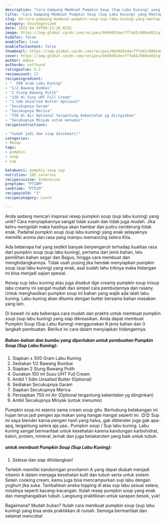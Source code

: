 ```yaml
---
description: "Cara Gampang Membuat Pumpkin Soup (Sup Labu Kuning) yang Mantap"
title: "Cara Gampang Membuat Pumpkin Soup (Sup Labu Kuning) yang Mantap"
slug: 64-cara-gampang-membuat-pumpkin-soup-sup-labu-kuning-yang-mantap
category: Uncategorized
date: 2022-04-19T00:13:16.025Z
image: https://img-global.cpcdn.com/recipes/b649d914ecfffa65/680x482cq70/pumpkin-soup-sup-labu-kuning-foto-resep-utama.jpg
hideToc: false
enableToc: true
enableTocContent: false
thumbnail: https://img-global.cpcdn.com/recipes/b649d914ecfffa65/680x482cq70/pumpkin-soup-sup-labu-kuning-foto-resep-utama.jpg
cover: https://img-global.cpcdn.com/recipes/b649d914ecfffa65/680x482cq70/pumpkin-soup-sup-labu-kuning-foto-resep-utama.jpg
author: Admin
authorAv: notfound
ratingvalue: 4.2
reviewcount: 13
recipeingredient:
- "  500 Gram Labu Kuning"
- "1/2 Bawang Bombai"
- "2 Siung Bawang Putih"
- "150 ml Susu UHT Full Cream"
- "1 Sdm Unsalted Butter Optional"
- "Secukupnya Garam"
- "Secukupnya Merica"
- "750 ml Air Optional tergantung kekentalan yg diinginkan"
- "Secukupnya Minyak untuk menumis"
recipeinstructions:

- "Sudah jadi dan siap dinikmati!"
categories:
- Resep
tags:
- pumpkin
- soup
- sup

katakunci: pumpkin soup sup 
nutrition: 285 calories
recipecuisine: Indonesian
preptime: "PT18M"
cooktime: "PT51M"
recipeyield: "3"
recipecategory: Lunch

---
```





Anda sedang mencari inspirasi resep pumpkin soup (sup labu kuning) yang unik? Cara menyiapkannya sangat tidak susah dan tidak juga mudah. Jika keliru mengolah maka hasilnya akan hambar dan justru cenderung tidak enak. Padahal pumpkin soup (sup labu kuning) yang enak selayaknya memiliki aroma dan rasa yang mampu memancing selera Kita.





Ada beberapa hal yang sedikit banyak berpengaruh terhadap kualitas rasa dari pumpkin soup (sup labu kuning), pertama dari jenis bahan, lalu pemilihan bahan segar dan Bagus, hingga cara membuat dan menghidangkannya. Tidak usah pusing jika hendak menyiapkan pumpkin soup (sup labu kuning) yang enak,      asal sudah tahu triknya maka hidangan ini bisa menjadi sajian spesial.














𝖱𝖾𝗌𝖾𝗉 𝗌𝗎𝗉 𝗅𝖺𝖻𝗎 𝗄𝗎𝗇𝗂𝗇𝗀 atau juga disebut dgn creamy pumpkin soup inisup labu creamy ini sangat mudah dan simpel cara pembutannya dan rasany. Untuk menghasilkan pumpkin soup ini bahan yang wajib ada ialah labu kuning. Labu kuning akan ditumis dengan butter bersama bahan masakan yang lain.






Di bawah ini ada beberapa cara mudah dan praktis untuk membuat pumpkin soup (sup labu kuning) yang siap dikreasikan. Anda dapat membuat Pumpkin Soup (Sup Labu Kuning) menggunakan 9 jenis bahan dan 0 langkah pembuatan. Berikut ini cara dalam menyiapkan hidangannya.

<!--inarticleads1-->

##### Bahan-bahan dan bumbu yang diperlukan untuk pembuatan Pumpkin Soup (Sup Labu Kuning):

1. Siapkan  ± 500 Gram Labu Kuning
1. Sediakan 1/2 Bawang Bombai
1. Siapkan 2 Siung Bawang Putih
1. Gunakan 150 ml Susu UHT Full Cream
1. Ambil 1 Sdm Unsalted Butter (Optional)
1. Sediakan Secukupnya Garam
1. Siapkan Secukupnya Merica
1. Persiapkan 750 ml Air (Optional tergantung kekentalan yg diinginkan)
1. Ambil Secukupnya Minyak (untuk menumis)


Pumpkin soup ini sejenis sama cream soup gitu. Berhubung belakangan ini hujan terus jadi pengen aja makan yang hangat-hangat seperti ini. 😊😊 Sup ini saya blender karna pengen hasil yang halus, gak diblender juga gak apa-apq, tergantung selera aja yaa.. Pumpkin soup / Sup labu kuning. Labu kuning sangat bermanfaat untuk kesehatan karena kandungan karbohidrat, kalori, protein, mineral ,lemak dan juga betakaroten yang baik untuk tubuh. 

<!--inarticleads2-->

#####  untuk membuat Pumpkin Soup (Sup Labu Kuning):


1. Selesai dan siap dihidangkan!

Terlebih memiliki kandunngan provitamin A yang dapat diubah menjadi vitamin A dalam menjaga kesehatan kulit dan tubuh serta untuk sistem. Selain cooking cream, kamu juga bisa mencampurkan sup labu dengan yoghurt jika suka. Tambahkan aneka topping di atas sup labu sesuai selera, misalnya seperti kacang-kacangan. Itulah resep pumpkin soup yang enak dan menghangatkan tubuh. Langsung praktikkan untuk sarapan besok, yuk! 

Bagaimana? Mudah bukan? Itulah cara membuat pumpkin soup (sup labu kuning) yang bisa anda praktikkan di rumah. Semoga bermanfaat dan selamat mencoba!
